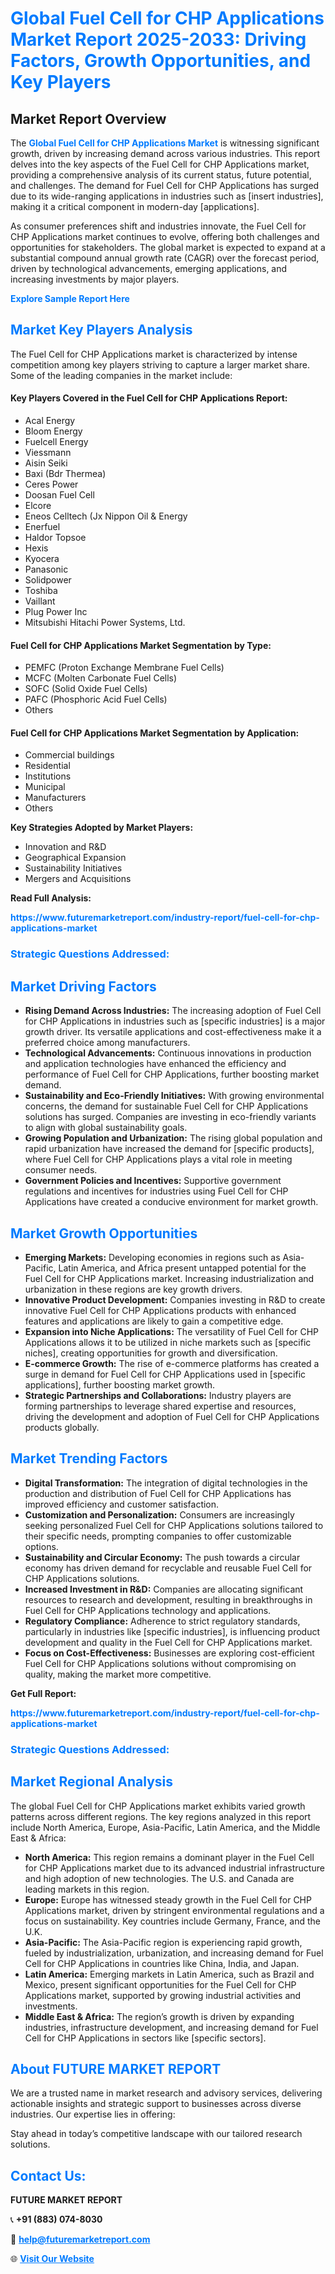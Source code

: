 <h1 style="color: #007BFF;">Global Fuel Cell for CHP Applications Market Report 2025-2033: Driving Factors, Growth Opportunities, and Key Players</h1>

<section id="overview">
<h2>Market Report Overview</h2>
<p>The <a href="https://www.futuremarketreport.com/industry-report/fuel-cell-for-chp-applications-market" style="color: #007BFF; text-decoration: none;"><strong>Global Fuel Cell for CHP Applications Market</strong></a> is witnessing significant growth, driven by increasing demand across various industries. This report delves into the key aspects of the Fuel Cell for CHP Applications market, providing a comprehensive analysis of its current status, future potential, and challenges. The demand for Fuel Cell for CHP Applications has surged due to its wide-ranging applications in industries such as [insert industries], making it a critical component in modern-day [applications].</p>
<p>As consumer preferences shift and industries innovate, the Fuel Cell for CHP Applications market continues to evolve, offering both challenges and opportunities for stakeholders. The global market is expected to expand at a substantial compound annual growth rate (CAGR) over the forecast period, driven by technological advancements, emerging applications, and increasing investments by major players.</p>
</section>

<section id="overview">
<p><a href="https://www.futuremarketreport.com/request-sample/reportId=51554" style="color: #007BFF; text-decoration: none;"><strong>Explore Sample Report Here</strong></a></p>
</section>

<section id="key-players">
<h2 style="color: #007BFF;">Market Key Players Analysis</h2>
<p>The Fuel Cell for CHP Applications market is characterized by intense competition among key players striving to capture a larger market share. Some of the leading companies in the market include:</p>
<h4>Key Players Covered in the Fuel Cell for CHP Applications Report:</h4>
<ul><li>Acal Energy</li><li>Bloom Energy</li><li>Fuelcell Energy</li><li>Viessmann</li><li>Aisin Seiki</li><li>Baxi (Bdr Thermea)</li><li>Ceres Power</li><li>Doosan Fuel Cell</li><li>Elcore</li><li>Eneos Celltech (Jx Nippon Oil &amp; Energy</li><li>Enerfuel</li><li>Haldor Topsoe</li><li>Hexis</li><li>Kyocera</li><li>Panasonic</li><li>Solidpower</li><li>Toshiba</li><li>Vaillant</li><li>Plug Power Inc</li><li>Mitsubishi Hitachi Power Systems, Ltd.</li></ul>
<h4>Fuel Cell for CHP Applications Market Segmentation by Type:</h4>
<ul><li>PEMFC (Proton Exchange Membrane Fuel Cells)</li><li>MCFC (Molten Carbonate Fuel Cells)</li><li>SOFC (Solid Oxide Fuel Cells)</li><li>PAFC (Phosphoric Acid Fuel Cells)</li><li>Others</li></ul>

<h4>Fuel Cell for CHP Applications Market Segmentation by Application:</h4>
<ul><li>Commercial buildings</li><li>Residential</li><li>Institutions</li><li>Municipal</li><li>Manufacturers</li><li>Others</li></ul>
<p><strong>Key Strategies Adopted by Market Players:</strong></p>
<ul>
<li>Innovation and R&D</li>
<li>Geographical Expansion</li>
<li>Sustainability Initiatives</li>
<li>Mergers and Acquisitions</li>
</ul>
</section>

<section>
<p><strong>Read Full Analysis: </strong></p><a href="https://www.futuremarketreport.com/industry-report/fuel-cell-for-chp-applications-market" style="color: #007BFF; text-decoration: none;"><strong>https://www.futuremarketreport.com/industry-report/fuel-cell-for-chp-applications-market</strong></a>
<h3 style="color: #007BFF;">Strategic Questions Addressed:</h3>
</section>

<section id="driving-factors">
<h2 style="color: #007BFF;">Market Driving Factors</h2>
<ul>
<li><strong>Rising Demand Across Industries:</strong> The increasing adoption of Fuel Cell for CHP Applications in industries such as [specific industries] is a major growth driver. Its versatile applications and cost-effectiveness make it a preferred choice among manufacturers.</li>
<li><strong>Technological Advancements:</strong> Continuous innovations in production and application technologies have enhanced the efficiency and performance of Fuel Cell for CHP Applications, further boosting market demand.</li>
<li><strong>Sustainability and Eco-Friendly Initiatives:</strong> With growing environmental concerns, the demand for sustainable Fuel Cell for CHP Applications solutions has surged. Companies are investing in eco-friendly variants to align with global sustainability goals.</li>
<li><strong>Growing Population and Urbanization:</strong> The rising global population and rapid urbanization have increased the demand for [specific products], where Fuel Cell for CHP Applications plays a vital role in meeting consumer needs.</li>
<li><strong>Government Policies and Incentives:</strong> Supportive government regulations and incentives for industries using Fuel Cell for CHP Applications have created a conducive environment for market growth.</li>
</ul>
</section>

<section id="growth-opportunities">
<h2 style="color: #007BFF;">Market Growth Opportunities</h2>
<ul>
<li><strong>Emerging Markets:</strong> Developing economies in regions such as Asia-Pacific, Latin America, and Africa present untapped potential for the Fuel Cell for CHP Applications market. Increasing industrialization and urbanization in these regions are key growth drivers.</li>
<li><strong>Innovative Product Development:</strong> Companies investing in R&D to create innovative Fuel Cell for CHP Applications products with enhanced features and applications are likely to gain a competitive edge.</li>
<li><strong>Expansion into Niche Applications:</strong> The versatility of Fuel Cell for CHP Applications allows it to be utilized in niche markets such as [specific niches], creating opportunities for growth and diversification.</li>
<li><strong>E-commerce Growth:</strong> The rise of e-commerce platforms has created a surge in demand for Fuel Cell for CHP Applications used in [specific applications], further boosting market growth.</li>
<li><strong>Strategic Partnerships and Collaborations:</strong> Industry players are forming partnerships to leverage shared expertise and resources, driving the development and adoption of Fuel Cell for CHP Applications products globally.</li>
</ul>
</section>

<section id="trending-factors">
<h2 style="color: #007BFF;">Market Trending Factors</h2>
<ul>
<li><strong>Digital Transformation:</strong> The integration of digital technologies in the production and distribution of Fuel Cell for CHP Applications has improved efficiency and customer satisfaction.</li>
<li><strong>Customization and Personalization:</strong> Consumers are increasingly seeking personalized Fuel Cell for CHP Applications solutions tailored to their specific needs, prompting companies to offer customizable options.</li>
<li><strong>Sustainability and Circular Economy:</strong> The push towards a circular economy has driven demand for recyclable and reusable Fuel Cell for CHP Applications solutions.</li>
<li><strong>Increased Investment in R&D:</strong> Companies are allocating significant resources to research and development, resulting in breakthroughs in Fuel Cell for CHP Applications technology and applications.</li>
<li><strong>Regulatory Compliance:</strong> Adherence to strict regulatory standards, particularly in industries like [specific industries], is influencing product development and quality in the Fuel Cell for CHP Applications market.</li>
<li><strong>Focus on Cost-Effectiveness:</strong> Businesses are exploring cost-efficient Fuel Cell for CHP Applications solutions without compromising on quality, making the market more competitive.</li>
</ul>
</section>

<section>
<p><strong>Get Full Report: </strong></p><a href="https://www.futuremarketreport.com/industry-report/fuel-cell-for-chp-applications-market" style="color: #007BFF; text-decoration: none;"><strong>https://www.futuremarketreport.com/industry-report/fuel-cell-for-chp-applications-market</strong></a>
<h3 style="color: #007BFF;">Strategic Questions Addressed:</h3>
</section>


<section id="regional-analysis">
<h2 style="color: #007BFF;">Market Regional Analysis</h2>
<p>The global Fuel Cell for CHP Applications market exhibits varied growth patterns across different regions. The key regions analyzed in this report include North America, Europe, Asia-Pacific, Latin America, and the Middle East & Africa:</p>
<ul>
<li><strong>North America:</strong> This region remains a dominant player in the Fuel Cell for CHP Applications market due to its advanced industrial infrastructure and high adoption of new technologies. The U.S. and Canada are leading markets in this region.</li>
<li><strong>Europe:</strong> Europe has witnessed steady growth in the Fuel Cell for CHP Applications market, driven by stringent environmental regulations and a focus on sustainability. Key countries include Germany, France, and the U.K.</li>
<li><strong>Asia-Pacific:</strong> The Asia-Pacific region is experiencing rapid growth, fueled by industrialization, urbanization, and increasing demand for Fuel Cell for CHP Applications in countries like China, India, and Japan.</li>
<li><strong>Latin America:</strong> Emerging markets in Latin America, such as Brazil and Mexico, present significant opportunities for the Fuel Cell for CHP Applications market, supported by growing industrial activities and investments.</li>
<li><strong>Middle East & Africa:</strong> The region’s growth is driven by expanding industries, infrastructure development, and increasing demand for Fuel Cell for CHP Applications in sectors like [specific sectors].</li>
</ul>
</section>

<footer>
<h2 style="color: #007BFF;">About FUTURE MARKET REPORT</h2>
<p>We are a trusted name in market research and advisory services, delivering actionable insights and strategic support to businesses across diverse industries. Our expertise lies in offering:</p>

<p>Stay ahead in today’s competitive landscape with our tailored research solutions.</p>

<h2 style="color: #007BFF;">Contact Us:</h2>
<p><strong>FUTURE MARKET REPORT</strong></p>
<p>📞 <strong>+91 (883) 074-8030</strong></p>
<p>📧 <strong><a href="mailto:help@futuremarketreport.com" style="color: #007BFF;">help@futuremarketreport.com</a></strong></p>
<p>🌐 <strong><a href="https://www.futuremarketreport.com/" style="color: #007BFF;">Visit Our Website</a></strong></p>
</footer>